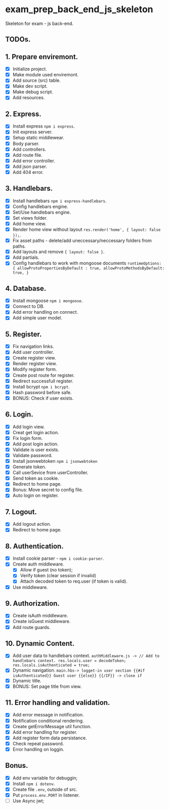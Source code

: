 # exam_prep_back_end_js_skeleton
Skeleton for exam - js back-end.


## TODOs.
##  1. Prepare enviremont.
- [X] Initialize project.
- [X] Make module used enviremont.
- [X] Add source (src) table.
- [X] Make dev script.
- [X] Make debug script.
- [X] Add resources.

##  2. Express.
- [X] Install express `npm i express`.
- [X] Init express server.
- [X] Setup static middlewear.
- [X] Body parser.
- [X] Add controllers.
- [X] Add route file.
- [X] Add error controller.
- [X] Add json parser.
- [X] Add 404 error.

## 3. Handlebars.
- [X] Install handlebars `npm i express-handlebars`.
- [X] Config handlebars engine.
- [X] Set/Use handlebars engine.
- [X] Set views folder.
- [X] Add home view.
- [X] Render home view without layout `res.render('home', { layout: false });`. 
- [X] Fix asset paths - delete/add uneccessary/neccessary folders from paths.
- [x] Add layouts and remove `{ layout: false }`.
- [X] Add partials.
- [X] Config handlebars to work with mongoose documents `runtimeOptions: { allowProtoPropertiesByDefault : true,
                                                                           allowProtoMethodsByDefault: true, }`

## 4. Database.
- [X] Install mongoose `npm i mongoose`.
- [X] Connect to DB.
- [X] Add error handling on connect.
- [X] Add simple user model.

## 5. Register.
- [X] Fix navigation links.
- [X] Add user controller.
- [X] Create register view.
- [X] Render register view.
- [X] Modify register form.
- [X] Create post route for register.
- [X] Redirect successfull register.
- [X] Install bcrypt `npm i bcrypt`. 
- [X] Hash password before safe.
- [X] BONUS: Check if user exists.

## 6. Login.
- [X] Add login view.
- [X] Creat get login action.
- [X] Fix login form. 
- [X] Add post login action.
- [X] Validate is user exists.
- [X] Validate password. 
- [X] Install jsonwebtoken `npm i jsonwebtoken`
- [X] Generate token.
- [X] Call userSevice from userController.
- [X] Send token as cookie.
- [X] Redirect to home page.
- [X] Bonus: Move secret to config file.
- [X] Auto login on register.

## 7. Logout.
- [X] Add logout action.
- [X] Redirect to home page.

## 8. Authentication.
- [X] Install cookie parser - `npm i cookie-parser`.
- [X] Create auth middleware.
    - [X] Allow if guest (no token);
    - [X] Verify token (clear session if invalid)
    - [X] Attach decoded token to req.user (if token is valid).
- [X] Use middleware.

## 9. Authorization.
- [X] Create isAuth middleware.
- [X] Create isGuest middleware.
- [X] Add route guards.

## 10. Dynamic Content.
- [X] Add user data to handlebars context. `authMiddleware.js -> // Add to handlebars context.
        res.locals.user = decodeToken;
        res.locals.isAuthenticated = true;`
- [X] Dynamic navigation. `main.hbs-> logget-in user section {{#if isAuthenticated}} Guest user {{else}} {{/IF}} -> close if`
- [X] Dynamic title.
- [X] BONUS: Set page title from view.

## 11. Error handling and validation.
- [X] Add error message in notification.
- [X] Notification conditional rendering.
- [X] Create getErrorMessage util function.
- [X] Add error handling for register.
- [X] Add register form data persistance.
- [X] Check repeat password.
- [X] Error handling on loggin.

## Bonus.
- [X] Add env variable for debuggin;
-   [X] Install `npm i dotenv`.
-   [X] Create file `.env`, outside of src.
-   [X] Put `process.env.PORT` in listener.
- [ ] Use Async jwt;